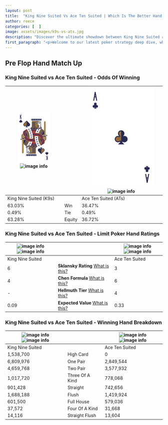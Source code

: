 ```yaml
---
layout: post
title:  "King Nine Suited Vs Ace Ten Suited | Which Is The Better Hand In Poker? A Complete Guide"
author: reece
categories: [  ]
image: assets/images/k9s-vs-ats.jpg
description: "Discover the ultimate showdown between King Nine Suited and Ace Ten Suited in poker! Uncover the odds, strategies, and scenarios where one hand triumphs over the other. Get ready to up your poker game with this thrilling analysis."
first_paragraph: "<p>Welcome to our latest poker strategy deep dive, where we're pitting two distinct hands against each other in a high-stakes showdown: King Nine Suited vs Ace Ten Suited.</p><p>In the dynamic world of poker, every decision counts, and knowing which hand holds the upper hand is key to your success at the table.</p><p>In this article, we'll dissect these two hands, explore the scenarios where one dominates the other, and equip you with the knowledge to make strategic choices that can tip the odds in your favor.</p><p>Get ready to unravel the intriguing dynamics of these poker hands and elevate your game to new heights.</p>"
---
```




[comment]: # (sp0)

## Pre Flop Hand Match Up

<div class="table hand-ratings" markdown="1"> 



### King Nine Suited vs Ace Ten Suited - Odds Of Winning


    
| ![image info](assets/images/hand1/K.png) ![image info](assets/images/hand1/9s.png) |  | ![image info](assets/images/hand2/A.png) ![image info](assets/images/hand2/Ts.png) |
| -------- | -------- | -------- |
| King Nine Suited (K9s) |  | Ace Ten Suited (ATs) |
| 63.03% | Win | 36.47% |
| 0.49% | Tie | 0.49% |
| 63.28% | Equity | 36.72% |




[comment]: # (sp1)



### King Nine Suited vs Ace Ten Suited - Limit Poker Hand Ratings


    
| ![image info](https://www.riverpairs.com/assets/images/hand1/K.png) ![image info](https://www.riverpairs.com/assets/images/hand1/9s.png) |  | ![image info](https://www.riverpairs.com/assets/images/hand2/A.png) ![image info](https://www.riverpairs.com/assets/images/hand2/Ts.png) |
| -------- | -------- | -------- |
| King Nine Suited |  | Ace Ten Suited |
| 6 | **Sklansky Rating** [What is this?](/sklansky-rating-explained) | 3 |
| 4 | **Chen Formula** [What is this?](/chen-formula-explained) | 6 |
| - | **Hellmuth Tier** [What is this?](/Hellmuth-tier-explained) | 4 |
| 0.09 | **Expected Value** [What is this?](/expected-value-explained) | 0.33 |




[comment]: # (sp2)



### King Nine Suited vs Ace Ten Suited - Winning Hand Breakdown


    
| ![image info](https://www.riverpairs.com/assets/images/hand1/K.png) ![image info](https://www.riverpairs.com/assets/images/hand1/9s.png) |  | ![image info](https://www.riverpairs.com/assets/images/hand2/A.png) ![image info](https://www.riverpairs.com/assets/images/hand2/Ts.png) |
| -------- | -------- | -------- |
| King Nine Suited |  | Ace Ten Suited |
| 1,538,700 | High Card | 0 |
| 6,809,976 | One Pair | 2,849,544 |
| 4,659,768 | Two Pair | 3,577,932 |
| 1,017,720 | Three Of A Kind | 778,068 |
| 901,428 | Straight | 742,656 |
| 1,688,188 | Flush | 1,419,924 |
| 601,500 | Full House | 579,036 |
| 37,572 | Four Of A Kind | 31,668 |
| 14,116 | Straight Flush | 13,604 |




[comment]: # (sp3)



</div>

[comment]: # (sp4)



[comment]: # (sp5)

